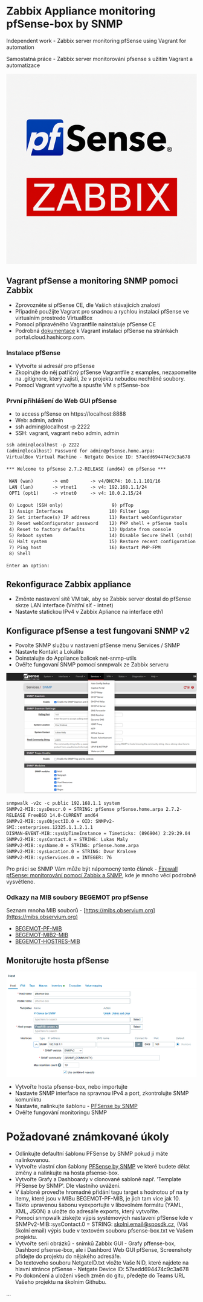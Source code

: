 # Zabbix Appliance monitoring pfSense-box by SNMP

Independent work - Zabbix server monitoring pfSense using Vagrant for automation

Samostatná práce - Zabbix server monitorování pfsense s užitím Vagrant a automatizace

![Vagrant pfSense](./Images/Vagrant-pfSense.png)

## Vagrant pfSense a monitoring SNMP pomoci Zabbix

- Zprovozněte si pfSense CE, dle Vašich stávajících znalostí
- Případně použijte Vagrant pro snadnou a rychlou instalaci pfSense ve virtualním prostredo VirtualBox
- Pomocí připravéného Vagrantfile nainstaluje pfSense CE
- Podrobná [dokumentace](https://portal.cloud.hashicorp.com/vagrant/discover/cs-c4300/pfsense) k Vagrant instalaci pfSense na stránkách portal.cloud.hashicorp.com.

### Instalace pfSense

- Vytvořte si adresář pro pfSense
- Zkopírujte do něj patřičný pfSense Vagrantfile z examples, nezapomeňte na .gitignore, který zajistí, že v projektu nebudou nechtěné soubory.
- Pomocí Vagrant vytvořte a spusťte VM s pfSense-box

### První přihlášení do Web GUI pfSense

- to access pfSense on https://localhost:8888
- Web: admin, admin
- ssh admin@localhost -p 2222
- SSH: vagrant, vagrant nebo admin, admin

```console
ssh admin@localhost -p 2222
(admin@localhost) Password for admin@pfSense.home.arpa:
VirtualBox Virtual Machine - Netgate Device ID: 57aedd694474c9c3a678

*** Welcome to pfSense 2.7.2-RELEASE (amd64) on pfSense ***

 WAN (wan)       -> em0        -> v4/DHCP4: 10.1.1.101/16
 LAN (lan)       -> vtnet1     -> v4: 192.168.1.1/24
 OPT1 (opt1)     -> vtnet0     -> v4: 10.0.2.15/24

 0) Logout (SSH only)                  9) pfTop
 1) Assign Interfaces                 10) Filter Logs
 2) Set interface(s) IP address       11) Restart webConfigurator
 3) Reset webConfigurator password    12) PHP shell + pfSense tools
 4) Reset to factory defaults         13) Update from console
 5) Reboot system                     14) Disable Secure Shell (sshd)
 6) Halt system                       15) Restore recent configuration
 7) Ping host                         16) Restart PHP-FPM
 8) Shell

Enter an option: 
```

## Rekonfigurace Zabbix appliance

- Změnte nastavení sítě VM tak, aby se Zabbix server dostal do pfSense skrze LAN interface (Vnitřní síť - intnet)
- Nastavte statickou IPv4 v Zabbix Apliance na interface eth1

## Konfigurace pfSense a test fungovani SNMP v2

- Povolte SNMP službu v nastavení pfSense menu Services / SNMP
- Nastavte Kontakt a Lokalitu
- Doinstalujte do Appliance balicek net-snmp-utils 
- Ověřte fungovaní SNMP pomocí snmpwalk ze Zabbix serveru

![pfSense SNMP](./Images/pfsense-box-SNMP.PNG)

```console
snmpwalk -v2c -c public 192.168.1.1 system
SNMPv2-MIB::sysDescr.0 = STRING: pfSense pfSense.home.arpa 2.7.2-RELEASE FreeBSD 14.0-CURRENT amd64
SNMPv2-MIB::sysObjectID.0 = OID: SNMPv2-SMI::enterprises.12325.1.1.2.1.1
DISMAN-EVENT-MIB::sysUpTimeInstance = Timeticks: (896904) 2:29:29.04
SNMPv2-MIB::sysContact.0 = STRING: Lukas Maly
SNMPv2-MIB::sysName.0 = STRING: pfSense.home.arpa
SNMPv2-MIB::sysLocation.0 = STRING: Dvur Kralove
SNMPv2-MIB::sysServices.0 = INTEGER: 76
```

Pro práci se SNMP Vám může být nápomocný tento článek - [Firewall pfSense: monitorování pomocí Zabbix a SNMP](https://www.root.cz/clanky/firewall-pfsense-monitorovani-pomoci-zabbix-a-snmp/), kde je mnoho věcí podrobně vysvětleno.

### Odkazy na MIB soubory BEGEMOT pro pfSense

Seznam mnoha MIB souborů - [https://mibs.observium.org](https://mibs.observium.org)

- [BEGEMOT-PF-MIB](https://mibs.observium.org/mib/BEGEMOT-PF-MIB/)
- [BEGEMOT-MIB2-MIB](https://mibs.observium.org/mib/BEGEMOT-MIB2-MIB)
- [BEGEMOT-HOSTRES-MIB](https://mibs.observium.org/mib/BEGEMOT-HOSTRES-MIB)

## Monitorujte hosta pfSense

![Zabbix SNMP](./Images/Zabbix-SNMP-Interface.PNG)

- Vytvořte hosta pfsense-box, nebo importujte
- Nastavte SNMP interface na spravnou IPv4 a port, zkontrolujte SNMP komuniktu
- Nastavte, nalinkujte šablonu - [PFSense by SNMP](https://git.zabbix.com/projects/ZBX/repos/zabbix/browse/templates/app/pfsense_snmp)
- Ověřte fungování monitoringu SNMP

# Požadované známkované úkoly

- Odlinkujte defaultní šablonu PFSense by SNMP pokud ji máte nalinkovanou.
- Vytvořte vlastní clon šablony [PFSense by SNMP](https://git.zabbix.com/projects/ZBX/repos/zabbix/browse/templates/app/pfsense_snmp) ve které budete dělat změny a nalinkujte na hosta pfsense-box.
- Vytvořte Grafy a Dashboardy v clonované sabloně např. 'Template PFSense by SNMP'. Dle vlastního uvážení.
- V šabloně proveďte hromadné přidání tagu target s hodnotou pf na ty itemy, které jsou v MIBu BEGEMOT-PF-MIB, je jich tam více jak 10.
- Takto upravenou šabonu vyexportujte v libovolném formátu (YAML, XML, JSON) a uložte do adresáře exports, který vytvoříte.
- Pomocí snmpwalk získejte výpis systémových nastavení pfSense kde v SNMPv2-MIB::sysContact.0 = STRING: skolni.email@sposdk.cz, (Váš školní email) výpis bude v textovém souboru pfsense-box.txt ve Vašem projektu.
- Vytvořte serii obrázků - snímků Zabbix GUI - Grafy pffense-box, Dashbord pfsense-box, ale i Dashbord Web GUI pfSense, Screenshoty přidejte do projektu do nějakého adresáře.
- Do textoveho souboru NetgateID.txt vložte Vaše NID, které najdete na hlavní stránce pfSense - Netgate Device ID: 57aedd694474c9c3a678
- Po dokončení a uložení všech změn do gitu, předejte do Teams URL Vašeho projektu na školním Githubu.

...
